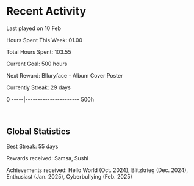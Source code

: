 # Recent Activity
Last played on 10 Feb  

Hours Spent This Week: 01.00  

Total Hours Spent: 103.55  

Current Goal: 500 hours  

Next Reward: Blluryface - Album Cover Poster 

Currently Streak: 29 days 

0 -----|---------------------- 500h  
<br><br>

## Global Statistics
Best Streak: 55 days

Rewards received: Samsa, Sushi

Achievements received: Hello World (Oct. 2024), Blitzkrieg (Dec. 2024), Enthusiast (Jan. 2025), Cyberbullying (Feb. 2025)
